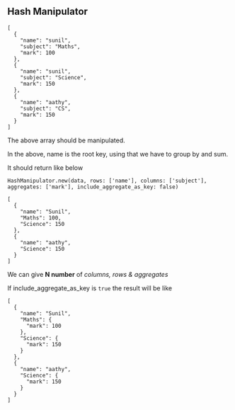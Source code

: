 ## Hash Manipulator

```
[
  {
    "name": "sunil",
    "subject": "Maths",
    "mark": 100
  },
  {
    "name": "sunil",
    "subject": "Science",
    "mark": 150
  },
  {
    "name": "aathy",
    "subject": "CS",
    "mark": 150
  }
]
```

The above array should be manipulated.

In the above, name is the root key, using that we have to group by and sum.

It should return like below

```
HashManipulator.new(data, rows: ['name'], columns: ['subject'], aggregates: ['mark'], include_aggregate_as_key: false)

[
  {
    "name": "Sunil",
    "Maths": 100,
    "Science": 150
  },
  {
    "name": "aathy",
    "Science": 150
  }
]
```

We can give **N number** of _columns, rows & aggregates_

If include_aggregate_as_key is `true` the result will be like

```
[
  {
    "name": "Sunil",
    "Maths": {
      "mark": 100
    },
    "Science": {
      "mark": 150
    }
  },
  {
    "name": "aathy",
    "Science": {
      "mark": 150
    }
  }
]
```
